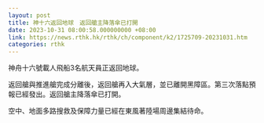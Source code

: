```yaml
---
layout: post
title: 神十六返回地球　返回艙主降落傘已打開
date: 2023-10-31 08:00:58.000000000 +08:00
link: https://news.rthk.hk/rthk/ch/component/k2/1725709-20231031.htm
categories: rthk
---
```


神舟十六號載人飛船3名航天員正返回地球。

返回艙與推進艙完成分離後，返回艙再入大氣層，並已離開黑障區。第三次落點預報已經發出。返回艙主降落傘已打開。

空中、地面多路搜救及保障力量已經在東風著陸場周邊集結待命。
